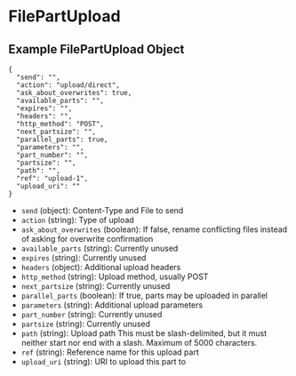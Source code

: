 # FilePartUpload

## Example FilePartUpload Object

```
{
  "send": "",
  "action": "upload/direct",
  "ask_about_overwrites": true,
  "available_parts": "",
  "expires": "",
  "headers": "",
  "http_method": "POST",
  "next_partsize": "",
  "parallel_parts": true,
  "parameters": "",
  "part_number": "",
  "partsize": "",
  "path": "",
  "ref": "upload-1",
  "upload_uri": ""
}
```

* `send` (object): Content-Type and File to send
* `action` (string): Type of upload
* `ask_about_overwrites` (boolean): If false, rename conflicting files instead of asking for overwrite confirmation
* `available_parts` (string): Currently unused
* `expires` (string): Currently unused
* `headers` (object): Additional upload headers
* `http_method` (string): Upload method, usually POST
* `next_partsize` (string): Currently unused
* `parallel_parts` (boolean): If true, parts may be uploaded in parallel
* `parameters` (string): Additional upload parameters
* `part_number` (string): Currently unused
* `partsize` (string): Currently unused
* `path` (string): Upload path This must be slash-delimited, but it must neither start nor end with a slash. Maximum of 5000 characters.
* `ref` (string): Reference name for this upload part
* `upload_uri` (string): URI to upload this part to
